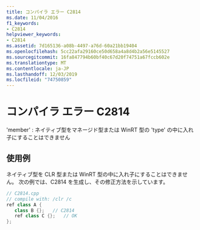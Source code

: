 ```yaml
---
title: コンパイラ エラー C2814
ms.date: 11/04/2016
f1_keywords:
- C2814
helpviewer_keywords:
- C2814
ms.assetid: 7d165136-a08b-4497-a76d-60a21bb19404
ms.openlocfilehash: 5cc22afa29160ce50d658a4a8d4b2a56e5145527
ms.sourcegitcommit: 16fa847794b60bf40c67d20f74751a67fccb602e
ms.translationtype: MT
ms.contentlocale: ja-JP
ms.lasthandoff: 12/03/2019
ms.locfileid: "74750859"
---
```

# <a name="compiler-error-c2814"></a>コンパイラ エラー C2814

'member' : ネイティブ型をマネージド型または WinRT 型の 'type' の中に入れ子にすることはできません

## <a name="example"></a>使用例

ネイティブ型を CLR 型または WinRT 型の中に入れ子にすることはできません。 次の例では、C2814 を生成し、その修正方法を示しています。

```cpp
// C2814.cpp
// compile with: /clr /c
ref class A {
   class B {};   // C2814
   ref class C {};   // OK
};
```
